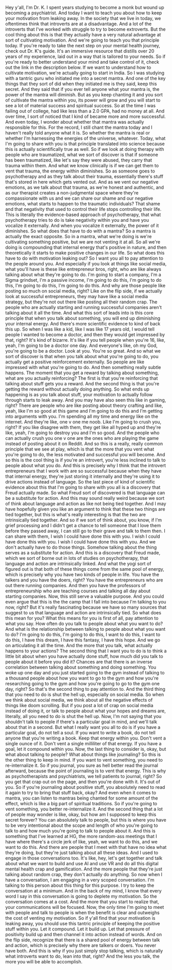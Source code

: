  Hey y'all, I'm Dr. K. I spent years studying to become a monk but wound up becoming a psychiatrist. And today I want to teach you about how to keep your motivation from leaking away. In the society that we live in today, we oftentimes think that introverts are at a disadvantage. And a lot of the introverts that I've worked with struggle to try to become extroverts. But the cool thing about this is that they actually have a very natural advantage at sort of cultivating motivation. And we're going to teach you that principle today. If you're ready to take the next step on your mental health journey, check out Dr. K's guide. It's an immersive resource that distills over 20 years of my experience, laid out in a way that is tailored to your needs. So if you're ready to better understand your mind and take control of it, check out the link in the description below. If we want to understand how to cultivate motivation, we're actually going to start in India. So I was studying with a tantric guru who initiated me into a secret mantra. And one of the key things that they sort of did when they initiated me is they said, keep this secret. And they said that if you ever tell anyone what your mantra is, the power of the mantra will diminish. But as you keep chanting it and you sort of cultivate the mantra within you, its power will grow and you will start to see a lot of material success and spiritual success. So at the time I was failing out of college, had like less than a 2.0 GPA, had no money at all. And over time, I sort of noticed that I kind of became more and more successful. And even today, I wonder about whether that mantra was actually responsible for this. For the record, I still chant the mantra today and I haven't really told anyone what it is. So whether the mantra is real or whether I'm harnessing the energies of the universe, whatever. Today, what I'm going to share with you is that principle translated into science because this is actually scientifically true as well. So if we look at doing therapy with people who are traumatized, what we sort of discover is that if someone has been traumatized, like let's say they were abused, they carry that trauma within them. And what we know clinically is if we can get them to vent that trauma, the energy within diminishes. So as someone goes to psychotherapy and as they talk about their trauma, essentially there's stuff that's stored in here which gets vented out. And as we vent our negative emotions, as we talk about that trauma, as we're honest and authentic, and as our therapist creates a non-judgmental space where they're compassionate with us and we can share our shame and our negative emotions, what starts to happen to the traumatic individuals? That shame and that negativity that used to control their life stops controlling their life. This is literally the evidence-based approach of psychotherapy, that what psychotherapy tries to do is take negativity within you and have you vocalize it externally. And when you vocalize it externally, the power of it diminishes. So what does that have to do with a mantra? So a mantra is actually the exact opposite. So in a mantra, what we're doing is we're cultivating something positive, but we are not venting it at all. So all we're doing is compounding that internal energy that's positive in nature, and then theoretically it starts to make positive changes in our life. So what does this have to do with motivation leaking out? So I want you all to pay attention to the people around you. And especially if you look at things like social media, what you'll have is these like entrepreneur bros, right, who are like always talking about what they're going to do. I'm going to start a company, I'm a Sigma grindset, I'm a passive income, I'm going to do this, I'm going to do this, I'm going to do this, I'm going to do this. And why are those people like posting so much on social media, right? Like on the flip side, if we actually look at successful entrepreneurs, they may have like a social media strategy, but they're not out there like posting all their random crap. The people who are actually starting and running successful companies aren't talking about it all the time. And what this sort of leads into is this core principle that when you talk about something, you will end up diminishing your internal energy. And there's more scientific evidence to kind of back this up. So when I was like a kid, like I was like 17 years old, I would tell people I wanted to become a doctor, and then they would get impressed by that, right? It's kind of bizarre. It's like if you tell people when you're 16, like, yeah, I'm going to be a doctor one day. And everyone's like, oh my God, you're going to be a doctor. Look at you. You're so great. And so what we sort of discover is that when you talk about what you're going to do, you actually get a positive reinforcement externally. So people are like impressed with what you're going to do. And then something really subtle happens. The moment that you get a reward by talking about something, what are you actually reinforcing? The first is that you're reinforcing that talking about stuff gets you a reward. And the second thing is that you're getting the reward without actually doing anything. So what ends up happening is as you talk about stuff, your motivation to actually follow through starts to leak away. And you may have also seen this like in gaming, right? There are people who are like posting about theory crafting and like, yeah, like I'm so good at this game and I'm going to do this and I'm getting into arguments with you. I'm spending all my time and energy like on the internet. And they're like, one v one me noob. Like I'm going to crush you, right? If you like disagree with them, they get like all hyped up and they're like, yeah, I'm going to destroy you and I'm so good. And the people who can actually crush you one v one are the ones who are playing the game instead of posting about it on Reddit. And so this is a really, really common principle that we see at play, which is that the more that you vent what you're going to do, the less motivated and successful you will become. And so this is the cool thing is if you're an introvert, you're less inclined to talk to people about what you do. And this is precisely why I think that the introvert entrepreneurs that I work with are so successful because when they have that internal energy, they're just storing it internally and they're using it to drive actions instead of language. So the last piece of kind of scientific evidence about this that I'm going to share with you all is a discovery that Freud actually made. So what Freud sort of discovered is that language can be a substitute for action. And this may sound really weird because we sort of think about language and action as like not being tied together. And I may have hopefully given you like an argument to think that these two things are tied together, but this is what's really interesting is that the two are intrinsically tied together. And so if we sort of think about, you know, if I'm grief processing and I didn't get a chance to tell someone that I love them before they passed away, I can still go to their grave and talk to them then. I can share with them, I wish I could have done this with you. I wish I could have done this with you. I wish I could have done this with you. And we don't actually have to do those things. Somehow talking about the thing serves as a substitute for action. And this is a discovery that Freud made, which we sort of borne out in lots of studies on psychotherapy, that language and action are intrinsically linked. And what the yogi sort of figured out is that both of these things come from the same pool of energy, which is precisely why you have two kinds of people in life. You have the talkers and you have the doers, right? You have the entrepreneurs who are out there running companies. And then you have the professors of entrepreneurship who are teaching courses and talking all day about starting companies. Now, this still serve a valuable purpose. And you could even argue that this is the the camp that I fall into because I'm talking to you now, right? But it's really fascinating because we have so many sources that suggest to us that language and action are intrinsically tied. So what does this mean for you? What this means for you is first of all, pay attention to what you say. How often do you talk to people about what you want to do? And what is the relationship between talking to people about what you want to do? I'm going to do this, I'm going to do this, I want to do this, I want to do this, I have this dream, I have this fantasy, I have this hope. And we go on articulating it all the time. And the more that you talk, what actually happens to your actions? The second thing that I want you to do is to think a little bit about when you have actually done stuff, how much did you talk to people about it before you did it? Chances are that there is an inverse correlation between talking about something and doing something. You woke up one day and you just started going to the gym instead of talking to a thousand people about how you want to go to the gym and how you're researching going to the gym and how you're going to go to the gym one day, right? So that's the second thing to pay attention to. And the third thing that you need to do is shut the hell up, especially on social media. So when we think about social media, we think about all the negative effects of things like doom scrolling. But if you post a lot of crap on social media instead of doing it, or talk to people about what your hopes and dreams are, literally, all you need to do is shut the hell up. Now, I'm not saying that you shouldn't talk to people if there's a particular goal in mind, and we'll talk about that in a second. But what I really want you all to do is if you have a particular goal, do not tell a soul. If you want to write a book, do not tell anyone that you're writing a book. Keep that energy within you. Don't vent a single ounce of it. Don't vent a single milliliter of that energy. If you have a goal, let it compound within you. Now, the last thing to consider is, okay, but what about talking to people? What about things like journaling? So this is the other thing to keep in mind. If you want to vent something, you need to re-internalize it. So if you journal, you sure as hell better read the journal afterward, because the point of journaling is to vent that energy. This is why as psychotherapists and psychiatrists, we tell patients to journal, right? So you get that crap out on the page, and then you're done with it. It's out of you. So if you're journaling about positive stuff, you absolutely need to read it again to try to bring that stuff back, okay? And even when it comes to mantra, you can listen to mantras being chanted for some amount of the effect, which is like a big part of spiritual traditions. So if you're going to vent something, you better re-internalize it. And the second thing that a lot of people may wonder is like, okay, but how am I supposed to keep this secret forever? You can absolutely talk to people, but this is where you have to be very intentional about the scope and length of who you're going to talk to and how much you're going to talk to people about it. And this is something that I've learned at HG, the more random-ass meetings that I have where there's a circle jerk of like, yeah, we want to do this, and we want to do this. And there are people that I meet with that have no idea what they're doing, but they're just talking about all these ideas. And I used to engage in those conversations too. It's like, hey, let's get together and talk about what we want to build and use AI and use VR and do all this digital mental health crap and gamification. And the more people that they're just talking about random crap, they don't actually do anything. So now when I have a conversation, I am engaging in a very scoped conversation. I'm talking to this person about this thing for this purpose. I try to keep the conversation at a minimum. And in the back of my mind, I know that every word I say in this conversation is going to deplete my motivation. So the conversation comes at a cost. And the more that you start to realize that, your communications will be focused. Now, the only time I'm going to meet with people and talk to people is when the benefit is clear and outweighs the cost of venting my motivation. So if y'all find that your motivation is leaking away, you should use this tantric principle of keeping the positive stuff within you. Let it compound. Let it build up. Let that pressure of positivity build up and then channel it into action instead of words. And on the flip side, recognize that there is a shared pool of energy between talk and action, which is precisely why there are talkers or doers. You never have both. And this is why if you just simply stop talking, which is naturally what introverts want to do, lean into that, right? And the less you talk, the more you will be able to accomplish.